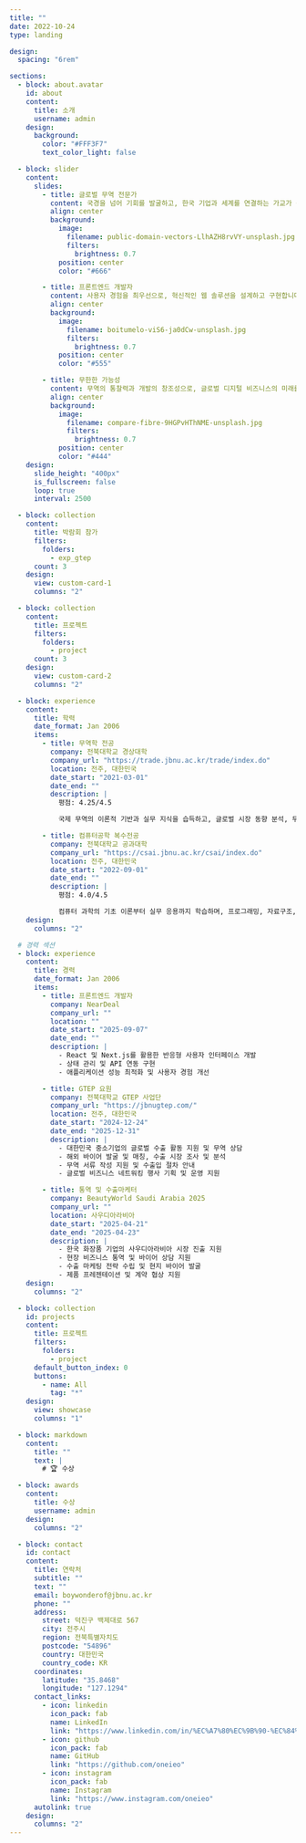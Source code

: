 ```yaml
---
title: ""
date: 2022-10-24
type: landing

design:
  spacing: "6rem"

sections:
  - block: about.avatar
    id: about
    content:
      title: 소개
      username: admin
    design:
      background:
        color: "#FFF3F7"
        text_color_light: false

  - block: slider
    content:
      slides:
        - title: 글로벌 무역 전문가
          content: 국경을 넘어 기회를 발굴하고, 한국 기업과 세계를 연결하는 가교가 됩니다
          align: center
          background:
            image:
              filename: public-domain-vectors-LlhAZH8rvVY-unsplash.jpg
              filters:
                brightness: 0.7
            position: center
            color: "#666"

        - title: 프론트엔드 개발자
          content: 사용자 경험을 최우선으로, 혁신적인 웹 솔루션을 설계하고 구현합니다
          align: center
          background:
            image:
              filename: boitumelo-viS6-ja0dCw-unsplash.jpg
              filters:
                brightness: 0.7
            position: center
            color: "#555"

        - title: 무한한 가능성
          content: 무역의 통찰력과 개발의 창조성으로, 글로벌 디지털 비즈니스의 미래를 만들어갑니다
          align: center
          background:
            image:
              filename: compare-fibre-9HGPvHThNME-unsplash.jpg
              filters:
                brightness: 0.7
            position: center
            color: "#444"
    design:
      slide_height: "400px"
      is_fullscreen: false
      loop: true
      interval: 2500

  - block: collection
    content:
      title: 박람회 참가
      filters:
        folders:
          - exp_gtep
      count: 3
    design:
      view: custom-card-1
      columns: "2"

  - block: collection
    content:
      title: 프로젝트
      filters:
        folders:
          - project
      count: 3
    design:
      view: custom-card-2
      columns: "2"

  - block: experience
    content:
      title: 학력
      date_format: Jan 2006
      items:
        - title: 무역학 전공
          company: 전북대학교 경상대학
          company_url: "https://trade.jbnu.ac.kr/trade/index.do"
          location: 전주, 대한민국
          date_start: "2021-03-01"
          date_end: ""
          description: |
            평점: 4.25/4.5

            국제 무역의 이론적 기반과 실무 지식을 습득하고, 글로벌 시장 동향 분석, 무역 협상, 수출입 절차, 국제 마케팅 전략 등을 학습하여 글로벌 비즈니스 전문가로서 성장하고 있습니다.

        - title: 컴퓨터공학 복수전공
          company: 전북대학교 공과대학
          company_url: "https://csai.jbnu.ac.kr/csai/index.do"
          location: 전주, 대한민국
          date_start: "2022-09-01"
          date_end: ""
          description: |
            평점: 4.0/4.5

            컴퓨터 과학의 기초 이론부터 실무 응용까지 학습하며, 프로그래밍, 자료구조, 알고리즘, 데이터베이스, 인공지능 등을 통해 혁신적인 소프트웨어 솔루션을 개발하는 능력을 키우고 있습니다.
    design:
      columns: "2"

  # 경력 섹션
  - block: experience
    content:
      title: 경력
      date_format: Jan 2006
      items:
        - title: 프론트엔드 개발자
          company: NearDeal
          company_url: ""
          location: ""
          date_start: "2025-09-07"
          date_end: ""
          description: |
            - React 및 Next.js를 활용한 반응형 사용자 인터페이스 개발
            - 상태 관리 및 API 연동 구현
            - 애플리케이션 성능 최적화 및 사용자 경험 개선

        - title: GTEP 요원
          company: 전북대학교 GTEP 사업단
          company_url: "https://jbnugtep.com/"
          location: 전주, 대한민국
          date_start: "2024-12-24"
          date_end: "2025-12-31"
          description: |
            - 대한민국 중소기업의 글로벌 수출 활동 지원 및 무역 상담
            - 해외 바이어 발굴 및 매칭, 수출 시장 조사 및 분석
            - 무역 서류 작성 지원 및 수출입 절차 안내
            - 글로벌 비즈니스 네트워킹 행사 기획 및 운영 지원

        - title: 통역 및 수출마케터
          company: BeautyWorld Saudi Arabia 2025
          company_url: ""
          location: 사우디아라비아
          date_start: "2025-04-21"
          date_end: "2025-04-23"
          description: |
            - 한국 화장품 기업의 사우디아라비아 시장 진출 지원
            - 현장 비즈니스 통역 및 바이어 상담 지원
            - 수출 마케팅 전략 수립 및 현지 바이어 발굴
            - 제품 프레젠테이션 및 계약 협상 지원
    design:
      columns: "2"

  - block: collection
    id: projects
    content:
      title: 프로젝트
      filters:
        folders:
          - project
      default_button_index: 0
      buttons:
        - name: All
          tag: "*"
    design:
      view: showcase
      columns: "1"

  - block: markdown
    content:
      title: ""
      text: |
        # 🏆 수상

  - block: awards
    content:
      title: 수상
      username: admin
    design:
      columns: "2"

  - block: contact
    id: contact
    content:
      title: 연락처
      subtitle: ""
      text: ""
      email: boywonderof@jbnu.ac.kr
      phone: ""
      address:
        street: 덕진구 백제대로 567
        city: 전주시
        region: 전북특별자치도
        postcode: "54896"
        country: 대한민국
        country_code: KR
      coordinates:
        latitude: "35.8468"
        longitude: "127.1294"
      contact_links:
        - icon: linkedin
          icon_pack: fab
          name: LinkedIn
          link: "https://www.linkedin.com/in/%EC%A7%80%EC%9B%90-%EC%84%A0-467467366/"
        - icon: github
          icon_pack: fab
          name: GitHub
          link: "https://github.com/oneieo"
        - icon: instagram
          icon_pack: fab
          name: Instagram
          link: "https://www.instagram.com/oneieo"
      autolink: true
    design:
      columns: "2"
---
```

